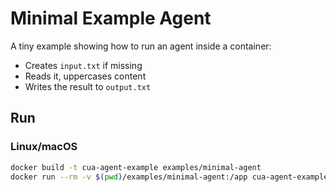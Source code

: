 # Minimal Example Agent

A tiny example showing how to run an agent inside a container:
- Creates `input.txt` if missing
- Reads it, uppercases content
- Writes the result to `output.txt`

## Run

### Linux/macOS
```bash
docker build -t cua-agent-example examples/minimal-agent
docker run --rm -v $(pwd)/examples/minimal-agent:/app cua-agent-example
